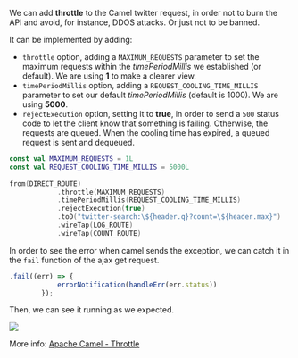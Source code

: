 We can add **throttle** to the Camel twitter request, in order not to burn the API and avoid, for instance, DDOS attacks.
Or just not to be banned.

It can be implemented by adding:
- `throttle` option, adding a `MAXIMUM_REQUESTS` parameter to set the maximum requests within the *timePeriodMillis* we established (or default). We are using **1** to make a clearer view.
- `timePeriodMillis` option, adding a `REQUEST_COOLING_TIME_MILLIS` parameter to set our default *timePeriodMillis* (default is 1000). We are using **5000**.
- `rejectExecution` option, setting it to **true**, in order to send a `500` status code to let the client know that something is failing. Otherwise, the requests are queued. When the cooling time has expired, a queued request is sent and dequeued.

```kotlin
const val MAXIMUM_REQUESTS = 1L
const val REQUEST_COOLING_TIME_MILLIS = 5000L
    
from(DIRECT_ROUTE)
            .throttle(MAXIMUM_REQUESTS)
            .timePeriodMillis(REQUEST_COOLING_TIME_MILLIS)
            .rejectExecution(true)
            .toD("twitter-search:\${header.q}?count=\${header.max}")
            .wireTap(LOG_ROUTE)
            .wireTap(COUNT_ROUTE)
```
In order to see the error when camel sends the exception, we can catch it in the `fail` function of the ajax get request.

```javascript
.fail((err) => {
            errorNotification(handleErr(err.status))
        });
```

Then, we can see it running as we expected.

![](../../../../../../../Users/topopelon/Desktop/camel.gif)

More info: [Apache Camel - Throttle](https://camel.apache.org/components/3.13.x/eips/throttle-eip.html)